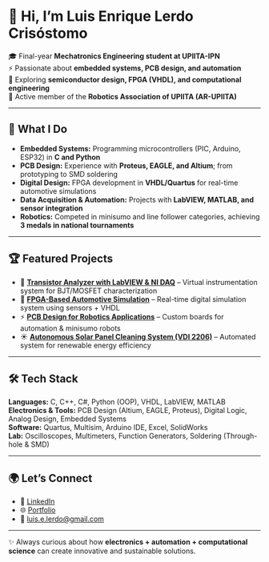 # 👋 Hi, I’m Luis Enrique Lerdo Crisóstomo  

🎓 Final-year **Mechatronics Engineering student at UPIITA-IPN**  
⚡ Passionate about **embedded systems, PCB design, and automation**  
🔬 Exploring **semiconductor design, FPGA (VHDL), and computational engineering**  
🤖 Active member of the **Robotics Association of UPIITA (AR-UPIITA)**  

---

## 🚀 What I Do
- **Embedded Systems:** Programming microcontrollers (PIC, Arduino, ESP32) in **C and Python**  
- **PCB Design:** Experience with **Proteus, EAGLE, and Altium**; from prototyping to SMD soldering  
- **Digital Design:** FPGA development in **VHDL/Quartus** for real-time automotive simulations  
- **Data Acquisition & Automation:** Projects with **LabVIEW, MATLAB, and sensor integration**  
- **Robotics:** Competed in minisumo and line follower categories, achieving **3 medals in national tournaments**  

---

## 🏆 Featured Projects
- 🔌 [**Transistor Analyzer with LabVIEW & NI DAQ**](https://quikelrd.github.io/projects) – Virtual instrumentation system for BJT/MOSFET characterization  
- 🚗 [**FPGA-Based Automotive Simulation**](https://quikelrd.github.io/projects) – Real-time digital simulation system using sensors + VHDL  
- ⚡ [**PCB Design for Robotics Applications**](https://quikelrd.github.io/projects) – Custom boards for automation & minisumo robots  
- ☀️ [**Autonomous Solar Panel Cleaning System (VDI 2206)**](https://quikelrd.github.io/projects) – Automated system for renewable energy efficiency  

---

## 🛠️ Tech Stack
**Languages:** C, C++, C#, Python (OOP), VHDL, LabVIEW, MATLAB  
**Electronics & Tools:** PCB Design (Altium, EAGLE, Proteus), Digital Logic, Analog Design, Embedded Systems  
**Software:** Quartus, Multisim, Arduino IDE, Excel, SolidWorks  
**Lab:** Oscilloscopes, Multimeters, Function Generators, Soldering (Through-hole & SMD)  

---

## 🌍 Let’s Connect
- 🔗 [LinkedIn](https://www.linkedin.com/in/enrique-lerdo)  
- 🌐 [Portfolio](https://quikelrd.github.io/projects)  
- 📧 luis.e.lerdo@gmail.com  

---

✨ Always curious about how **electronics + automation + computational science** can create innovative and sustainable solutions.
